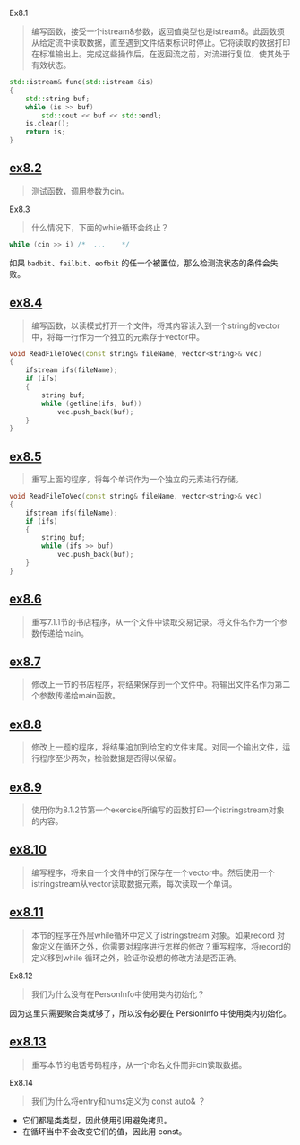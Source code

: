 Ex8.1

> 编写函数，接受一个istream&参数，返回值类型也是istream&。此函数须从给定流中读取数据，直至遇到文件结束标识时停止。它将读取的数据打印在标准输出上。完成这些操作后，在返回流之前，对流进行复位，使其处于有效状态。

```cpp
std::istream& func(std::istream &is)
{
    std::string buf;
    while (is >> buf)
        std::cout << buf << std::endl;
    is.clear();
    return is;
}
```

## [ex8.2](ex8_02.cpp)

> 测试函数，调用参数为cin。

Ex8.3

> 什么情况下，下面的while循环会终止？
```cpp
while (cin >> i) /*  ...    */
```

如果 `badbit`、`failbit`、`eofbit` 的任一个被置位，那么检测流状态的条件会失败。                            

## [ex8.4](ex8_04.cpp)

> 编写函数，以读模式打开一个文件，将其内容读入到一个string的vector中，将每一行作为一个独立的元素存于vector中。

```cpp
void ReadFileToVec(const string& fileName, vector<string>& vec)
{
    ifstream ifs(fileName);
    if (ifs)
    {
        string buf;
        while (getline(ifs, buf))
            vec.push_back(buf);
    }
}
```

## [ex8.5](ex8_05.cpp)

> 重写上面的程序，将每个单词作为一个独立的元素进行存储。

```cpp
void ReadFileToVec(const string& fileName, vector<string>& vec)
{
    ifstream ifs(fileName);
    if (ifs)
    {
        string buf;
        while (ifs >> buf)
            vec.push_back(buf);
    }
}
```

## [ex8.6](ex8_06.cpp)

> 重写7.1.1节的书店程序，从一个文件中读取交易记录。将文件名作为一个参数传递给main。

## [ex8.7](ex8_07.cpp)

> 修改上一节的书店程序，将结果保存到一个文件中。将输出文件名作为第二个参数传递给main函数。

## [ex8.8](ex8_08.cpp)

> 修改上一题的程序，将结果追加到给定的文件末尾。对同一个输出文件，运行程序至少两次，检验数据是否得以保留。

## [ex8.9](ex8_09.cpp)

> 使用你为8.1.2节第一个exercise所编写的函数打印一个istringstream对象的内容。

## [ex8.10](ex8_10.cpp)

> 编写程序，将来自一个文件中的行保存在一个vector<string>中。然后使用一个istringstream从vector读取数据元素，每次读取一个单词。

## [ex8.11](ex8_11.cpp)

> 本节的程序在外层while循环中定义了istringstream 对象。如果record 对象定义在循环之外，你需要对程序进行怎样的修改？重写程序，将record的定义移到while 循环之外，验证你设想的修改方法是否正确。

Ex8.12

> 我们为什么没有在PersonInfo中使用类内初始化？

因为这里只需要聚合类就够了，所以没有必要在 PersionInfo 中使用类内初始化。

## [ex8.13](ex8_13.cpp)

> 重写本节的电话号码程序，从一个命名文件而非cin读取数据。

Ex8.14

> 我们为什么将entry和nums定义为 const auto& ？

* 它们都是类类型，因此使用引用避免拷贝。
* 在循环当中不会改变它们的值，因此用 const。